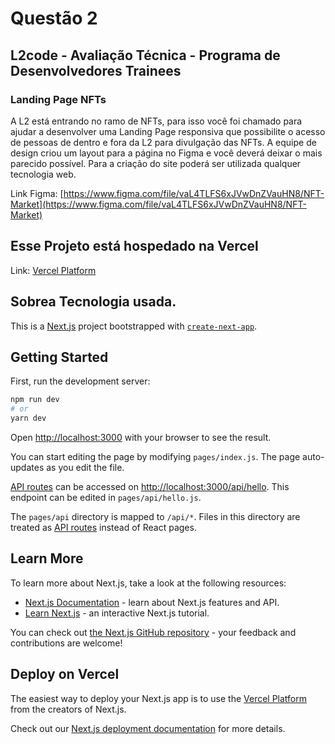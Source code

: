 # Questão 2

## L2code - Avaliação Técnica - Programa de Desenvolvedores Trainees

### Landing Page NFTs

A L2 está entrando no ramo de NFTs, para isso você foi chamado para ajudar a desenvolver uma Landing
Page responsiva que possibilite o acesso de pessoas de dentro e fora da L2 para divulgação das NFTs.
A equipe de design criou um layout para a página no Figma e você deverá deixar o mais parecido
possível. Para a criação do site poderá ser utilizada qualquer tecnologia web.

Link Figma:
[https://www.figma.com/file/vaL4TLFS6xJVwDnZVauHN8/NFT-Market](https://www.figma.com/file/vaL4TLFS6xJVwDnZVauHN8/NFT-Market)

## Esse Projeto está hospedado na Vercel

Link: [Vercel Platform](https:)

## Sobrea Tecnologia usada.

This is a [Next.js](https://nextjs.org/) project bootstrapped with
[`create-next-app`](https://github.com/vercel/next.js/tree/canary/packages/create-next-app).

## Getting Started

First, run the development server:

```bash
npm run dev
# or
yarn dev
```

Open [http://localhost:3000](http://localhost:3000) with your browser to see the result.

You can start editing the page by modifying `pages/index.js`. The page auto-updates as you edit the
file.

[API routes](https://nextjs.org/docs/api-routes/introduction) can be accessed on
[http://localhost:3000/api/hello](http://localhost:3000/api/hello). This endpoint can be edited in
`pages/api/hello.js`.

The `pages/api` directory is mapped to `/api/*`. Files in this directory are treated as
[API routes](https://nextjs.org/docs/api-routes/introduction) instead of React pages.

## Learn More

To learn more about Next.js, take a look at the following resources:

- [Next.js Documentation](https://nextjs.org/docs) - learn about Next.js features and API.
- [Learn Next.js](https://nextjs.org/learn) - an interactive Next.js tutorial.

You can check out [the Next.js GitHub repository](https://github.com/vercel/next.js/) - your
feedback and contributions are welcome!

## Deploy on Vercel

The easiest way to deploy your Next.js app is to use the
[Vercel Platform](https://vercel.com/new?utm_medium=default-template&filter=next.js&utm_source=create-next-app&utm_campaign=create-next-app-readme)
from the creators of Next.js.

Check out our [Next.js deployment documentation](https://nextjs.org/docs/deployment) for more
details.
